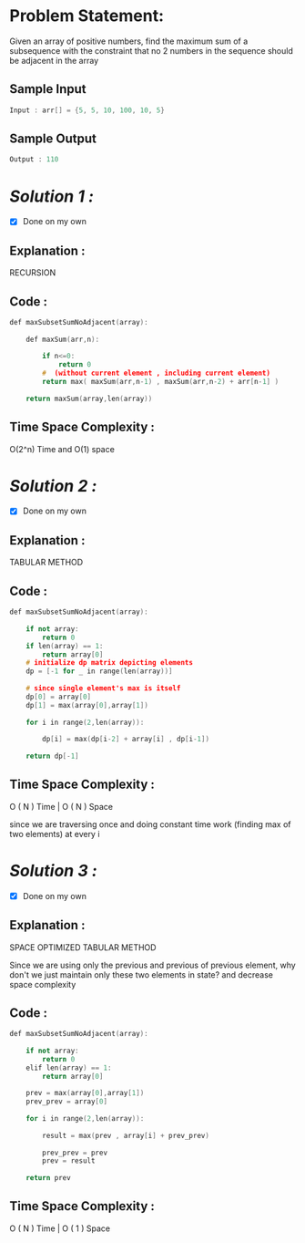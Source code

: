# Problem Statement:

Given an array of positive numbers, find the maximum sum of a subsequence with the constraint that no 2 numbers in the sequence should be adjacent in the array

## Sample Input

```cpp
Input : arr[] = {5, 5, 10, 100, 10, 5}
```

## Sample Output

```cpp
Output : 110
```

# *Solution 1 :*

- [x]  Done on my own

## Explanation :

RECURSION

## Code :

```cpp
def maxSubsetSumNoAdjacent(array):
    
	def maxSum(arr,n):
		
		if n<=0:
			return 0
		#  (without current element , including current element)
		return max( maxSum(arr,n-1) , maxSum(arr,n-2) + arr[n-1] )
    
	return maxSum(array,len(array))
```

## Time Space Complexity :

O(2^n) Time and O(1) space

# *Solution 2 :*

- [x]  Done on my own

## Explanation :

TABULAR METHOD

## Code :

```cpp
def maxSubsetSumNoAdjacent(array):
	
	if not array:
		return 0
    if len(array) == 1:
		return array[0]
	# initialize dp matrix depicting elements
	dp = [-1 for _ in range(len(array))]
	
	# since single element's max is itself
	dp[0] = array[0]
	dp[1] = max(array[0],array[1])
	
	for i in range(2,len(array)):
		
		dp[i] = max(dp[i-2] + array[i] , dp[i-1])
		
	return dp[-1]
```

## Time Space Complexity :

O ( N ) Time | O ( N ) Space

since we are traversing once and doing constant time work (finding max of two elements) at every i

# *Solution 3 :*

- [x]  Done on my own

## Explanation :

SPACE OPTIMIZED TABULAR METHOD

Since we are using only the previous and previous of previous element, why don't we just maintain only these two elements in state? and decrease space complexity

## Code :

```cpp
def maxSubsetSumNoAdjacent(array):
    
	if not array:
		return 0
    elif len(array) == 1:
		return array[0]
	
	prev = max(array[0],array[1])
	prev_prev = array[0]
	
	for i in range(2,len(array)):
		
		result = max(prev , array[i] + prev_prev)
		
		prev_prev = prev
		prev = result
		
	return prev
```

## Time Space Complexity :

O ( N ) Time | O ( 1 ) Space